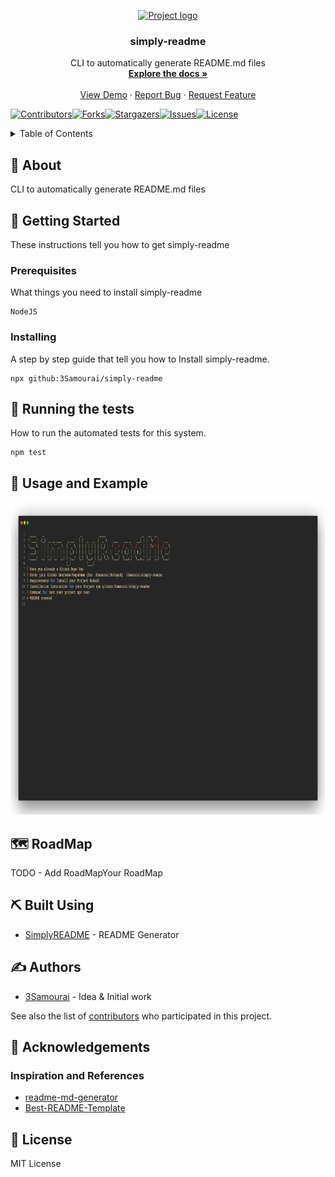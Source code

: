 <!--
*** Thanks for use SimplyREADME.
***
***
*** To find what you do complete. Do a search (Ctrl/Cmd-F) «TODO»
***
-->
<p align="center">
  <a href="" rel="noopener">
 <img width=200px height=200px src="https://via.placeholder.com/200x200.png?text=LOGO" alt="Project logo"></a>
</p>

<h3 align="center">simply-readme</h3>
 <p align="center">
    CLI to automatically generate README.md files
    <br />
    <a href="https://github.com/3Samourai/simply-readme#about"><strong>Explore the docs »</strong></a>
    <br />
    <br />
    <a href="#usage">View Demo</a>
    ·
    <a href="https://github.com/3Samourai/simply-readme/issues">Report Bug</a>
    ·
    <a href="https://github.com/3Samourai/simply-readme/issues">Request Feature</a>
  </p>
  
[![Contributors][contributors-shield]][contributors-url][![Forks][forks-shield]][forks-url][![Stargazers][stars-shield]][stars-url][![Issues][issues-shield]][issues-url][![License][license-shield]][license-url]

<details>
  <summary>Table of Contents</summary>
  <ol>
    <li>
      <a href="#about">About The Project</a>
      <ul>
        <li><a href="#built-with">Built With</a></li>
      </ul>
    </li>
    <li>
      <a href="#getting_started">Getting Started</a>
      <ul>
        <li><a href="#prerequisites">Prerequisites</a></li>
        <li><a href="#installing">Installing</a></li>
      </ul>
    </li>
     <li><a href="#tests">Running the tests</a></li>
    <li><a href="#usage">Usage and Example</a></li>
    <li><a href="#roadmap">Roadmap</a></li>
    <li><a href="#built_using">Built Using</a></li>
    <li><a href="#authors">Authors</a></li>
    <li><a href="#acknowledgement">Acknowledgement</a></li>
    <li><a href="#license">License</a></li>

  </ol>
</details>

## 🧐 About <a name = "about"></a>
CLI to automatically generate README.md files

## 🏁 Getting Started <a name = "getting_started"></a>
These instructions tell you how to get simply-readme

### Prerequisites
What things you need to install simply-readme

```
NodeJS 
```

### Installing
A step by step guide that tell you how to Install simply-readme.

```
npx github:3Samourai/simply-readme
```

## 🔧 Running the tests <a name = "tests"></a>
How to run the automated tests for this system.

```
npm test
```

## 🎈 Usage and Example <a name="usage"></a>

 <img width=1000px height=500px src="https://raw.githubusercontent.com/3Samourai/simply-readme/main/lib/img.jpeg" alt="GIF Example"></a>

## 🗺 RoadMap <a name = "roadmap"></a>
TODO - Add RoadMapYour RoadMap

## ⛏️ Built Using <a name = "built_using"></a>
- [SimplyREADME](https://github.com/3Samourai/simply-readme/) - README Generator


## ✍️ Authors <a name = "authors"></a>
- [3Samourai](https://github.com/3Samourai) - Idea & Initial work

See also the list of [contributors](https://github.com/https://github.com/3Samourai/simply-readme/contributors) who participated in this project.

## 🎉 Acknowledgements <a name = "acknowledgement"></a>
### Inspiration and References
- [readme-md-generator](https://github.com/kefranabg/readme-md-generator)
- [Best-README-Template](https://github.com/othneildrew/Best-README-Template)

## 🎉 License <a name = "license"></a>
MIT License

[contributors-shield]: https://img.shields.io/github/contributors/3Samourai/simply-readme.svg?style=for-the-badge 
[contributors-url]: https://github.com/3Samourai/simply-readme/graphs/contributors 
[forks-shield]: https://img.shields.io/github/forks/3Samourai/simply-readme.svg?style=for-the-badge 
[forks-url]: https://github.com/3Samourai/simply-readme/network/members 
[stars-shield]: https://img.shields.io/github/stars/3Samourai/simply-readme.svg?style=for-the-badge 
[stars-url]: https://github.com/3Samourai/simply-readme/stargazers 
[issues-shield]: https://img.shields.io/github/issues/3Samourai/simply-readme.svg?style=for-the-badge 
[issues-url]: https://github.com/3Samourai/simply-readme/issues 
[license-shield]: https://img.shields.io/github/license/3Samourai/simply-readme.svg?style=for-the-badge 
[license-url]: https://github.com/3Samourai/simply-readme/blob/master/LICENSE.txt 
